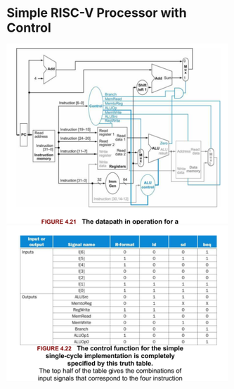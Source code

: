 # Simple RISC-V Processor with Control
![](simple-processor-control.png)
![](processor-control-k-map.png)

